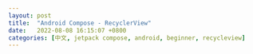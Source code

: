 ```yaml
---
layout: post
title:  "Android Compose - RecyclerView"
date:   2022-08-08 16:15:07 +0800
categories: [中文, jetpack compose, android, beginner, recycleview]
---
```




<br><br><br><br><br><br><br><br><br><br>
